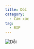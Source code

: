 ```yaml
---
title: Dỗi
category:
  - Cảm xúc
tag:
  - RIP
---
```

![Dỗi](https://media1.tenor.com/m/Mc94QpmhcxkAAAAC/sad-telugu.gif "Dỗi")
